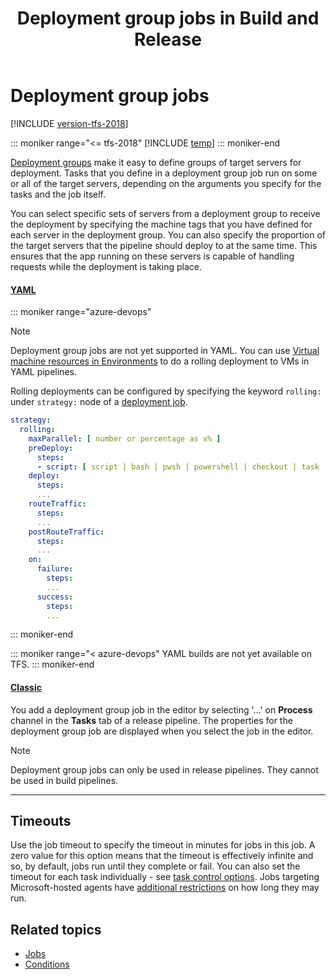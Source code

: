 ﻿---
title: Deployment group jobs in Build and Release
ms.custom: seodec18
description: Understand deployment group jobs in Azure Pipelines and Team Foundation Server (TFS)
ms.assetid: 05956924-242A-43D6-AA29-C93149C0265B
ms.topic: conceptual
ms.date: 5/3/2018
monikerRange: '>= tfs-2018'
---

# Deployment group jobs

[!INCLUDE [version-tfs-2018](../includes/version-tfs-2018.md)]

::: moniker range="<= tfs-2018"
[!INCLUDE [temp](../includes/concept-rename-note.md)]
::: moniker-end

[Deployment groups](../release/deployment-groups/index.md) make it easy to define groups of target servers for deployment. Tasks that you define in a deployment group job run on some or all of the target servers, depending on the arguments you specify for the tasks and the job itself.

You can select specific sets of servers from a deployment group to receive the deployment by specifying the machine tags that you have defined for each server in the deployment group. You can also specify the proportion of the target servers that the pipeline should deploy to at the same time. This ensures that the app running on these servers is capable of handling requests while the deployment is taking place.

#### [YAML](#tab/yaml/)

::: moniker range="azure-devops"

> [!NOTE]
> Deployment group jobs are not yet supported in YAML. You can use [Virtual machine resources in Environments](environments-virtual-machines.md) to do a rolling deployment to VMs in YAML pipelines.

Rolling deployments can be configured by specifying the keyword `rolling:` under `strategy:` node of a [deployment job](deployment-jobs.md).

```YAML
strategy:
  rolling:
    maxParallel: [ number or percentage as x% ]
    preDeploy:
      steps:
      - script: [ script | bash | pwsh | powershell | checkout | task | templateReference ]
    deploy:
      steps:
      ...
    routeTraffic:
      steps:
      ...
    postRouteTraffic:
      steps:
      ...
    on:
      failure:
        steps:
        ...
      success:
        steps:
        ...
```

::: moniker-end

::: moniker range="< azure-devops"
YAML builds are not yet available on TFS.
::: moniker-end

#### [Classic](#tab/classic/)

You add a deployment group job in the editor by selecting '...' on **Process** channel in the **Tasks** tab of a release pipeline. The properties for the deployment group job are displayed when you select the job in the editor.

> [!NOTE]
> Deployment group jobs can only be used in release pipelines. They cannot be used in build pipelines.

---

## Timeouts

Use the job timeout to specify the timeout in minutes for jobs in this job. A zero
value for this option means that the timeout is effectively infinite and so, by default, jobs run until they complete or fail.
You can also set the timeout for each task individually - see [task control options](tasks.md#controloptions). Jobs targeting Microsoft-hosted agents have [additional restrictions](../agents/hosted.md) on how long they may run.

## Related topics

* [Jobs](phases.md)
* [Conditions](conditions.md)
